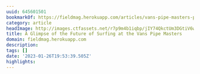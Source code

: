 ```yaml
---
uuid: 645601501
bookmarkOf: https://fieldmag.herokuapp.com/articles/vans-pipe-masters-photos-oahu-north-shore
category: article
headImage: http://images.ctfassets.net/r7p9m4b1iqbp/jIY74QkctUm3DGtiV6woP/315580a86ddf66dc6d1fdded4f98e87a/Hawaii-Vans-Pipe-Masters-16.jpg?w=1000
title: A Glimpse of the Future of Surfing at the Vans Pipe Masters
domain: fieldmag.herokuapp.com
description:
tags: []
date: '2023-01-26T19:53:39.505Z'
highlights:
---
```




